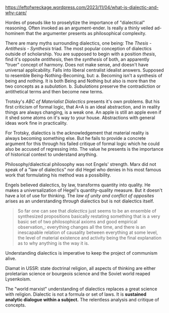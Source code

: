 https://leftofwreckage.wordpress.com/2023/11/04/what-is-dialectic-and-why-care/

Hordes of pseuds like to proselytize the importance of "dialectical" reasoning. Often invoked as an argument-ender. Is really a thinly veiled ad-hominem that the argumenter presents as philosophical complexity.

There are many myths surrounding dialectics, one being:
The *Thesis - Antithesis - Synthesis* triad. The most popular conception of dialectics outside of scholarship. You are supposed to begin with a position *thesis*, find it's opposite *antithesis*, then the *synthesis* of both, an apparently "truer" concept of harmony.
Does not make sense, and doesn't have universal applicability. Falls into liberal centralist idealist answers. Supposed to resemble Being-Nothing-Becoming, but:
    a. Becoming isn't a synthesis of being and nothing. It is both Being and Nothing but also is more than the two concepts as a *subulation.*
    b. *Subulations* preserve the contradiction or antithetical terms and then become new terms.

Trotsky's *ABC of Materialist Dialectics* presents it's own problems.
But his first criticism of formal logic, that A=A is an ideal abstraction, and in reality things are always changing, is a weak one.
An apple is still an apple even if it shed some atoms on it's way to your house.
Abstractions with general ideas work fine in practicality.

For Trotsky, dialectics is the acknowledgement that material reality is always becoming something else. But he fails to provide a concrete argument for this through his failed critique of formal logic which he could also be accused of regressing into.
The value he presents is the importance of historical context to understand anything.

Philosophy/dialectical philosophy was not Engels' strength. Marx did not speak of a "law of dialectics" nor did Hegel who denies in his most famous work that formulating his method was a possibility.

Engels believed dialectics, by law, transforms quantity into quality. He makes a universalization of Hegel's quantity-quality measure. But it doesn't have a lot of use for thinking.
The *law of unity and conflict of opposites* arises as an understanding *through* dialectics but is not dialectics itself.

> So far one can see that _dialectics_ just seems to be an ensemble of synthesized propositions basically restating something that is a very basic set of two philosophical axioms and good empirical observation_: everything changes all the time, and there is an inescapable relation of causality between everything at some level, the level of material existence and activity being the final explanation as to why anything is the way it is.

Understanding dialectics is imperative to keep the project of communism alive.

Diamat in USSR: state doctrinal religion, all aspects of thinking are either proletarian science
or bourgeois science and the Soviet world reaped Lysenkoism.

The "world marxist" understanding of dialectics replaces a great science with religion. Dialectic is not a formula or set of laws. It is **sustained analytic dialogue within a subject.** The relentless analysis and critique of concepts.
   